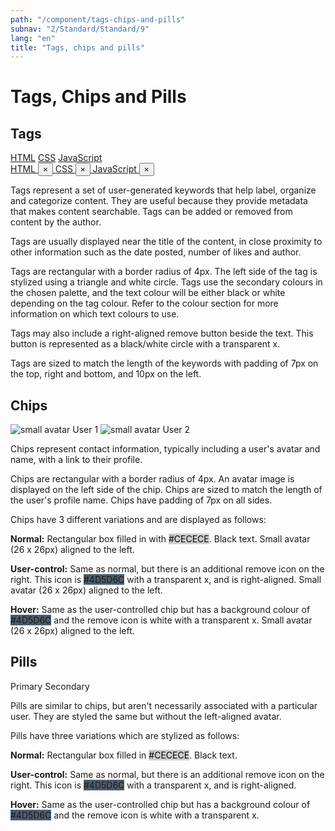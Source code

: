 ```yaml
---
path: "/component/tags-chips-and-pills"
subnav: "2/Standard/Standard/9"
lang: "en"
title: "Tags, chips and pills"
---
```


# Tags, Chips and Pills

## Tags

<div class="mt-2">
    <a href="#!" class="badge badge-primary badge-tag">HTML</a>
    <a href="#!" class="badge badge-primary badge-tag">CSS</a>
    <a href="#!" class="badge badge-primary badge-tag">JavaScript</a>
</div>
<div class="mt-2">
    <a href="#!" class="badge badge-primary badge-tag">
    HTML
    <button type="button" class="close" aria-describedby="Close / Delete"><span aria-hidden="true">×</span></button>
    </a>
    <a href="#!" class="badge badge-primary badge-tag">
    CSS
    <button type="button" class="close" aria-describedby="Close / Delete"><span aria-hidden="true">×</span></button>
    </a>
    <a href="#!" class="badge badge-primary badge-tag">
    JavaScript
    <button type="button" class="close" aria-describedby="Close / Delete"><span aria-hidden="true">×</span></button>
    </a>
</div>

<codeblock html='
    <div class="mt-2">
        <a href="#!" class="badge badge-primary badge-tag">HTML</a>
        <a href="#!" class="badge badge-primary badge-tag">CSS</a>
        <a href="#!" class="badge badge-primary badge-tag">JavaScript</a>
    </div>
    <div class="mt-2">
        <a href="#!" class="badge badge-primary badge-tag">
        HTML
        <button type="button" class="close" aria-describedby="Close / Delete"><span aria-hidden="true">×</span></button>
        </a>
        <a href="#!" class="badge badge-primary badge-tag">
        CSS
        <button type="button" class="close" aria-describedby="Close / Delete"><span aria-hidden="true">×</span></button>
        </a>
        <a href="#!" class="badge badge-primary badge-tag">
        JavaScript
        <button type="button" class="close" aria-describedby="Close / Delete"><span aria-hidden="true">×</span></button>
        </a>
    </div>
' react='' />

Tags represent a set of user-generated keywords that help label, organize and categorize content. They are useful because they provide metadata that makes content searchable. Tags can be added or removed from content by the author.

Tags are usually displayed near the title of the content, in close proximity to other information such as the date posted, number of likes and author.

Tags are rectangular with a border radius of 4px. The left side of the tag is stylized using a triangle and white circle. Tags use the secondary colours in the chosen palette, and the text colour will be either black or white depending on the tag colour. Refer to the colour section for more information on which text colours to use.

Tags may also include a right-aligned remove button beside the text. This button is represented as a black/white circle with a transparent x.

Tags are sized to match the length of the keywords with padding of 7px on the top, right and bottom, and 10px on the left.

## Chips

<span class="badge badge-primary"><img alt="small avatar" class="avatar avatar-sm" src="https://api.adorable.io/avatars/170/abott@adorable.png"> User 1</span>
<span class="badge badge-primary"><img alt="small avatar" class="avatar avatar-sm" src="https://api.adorable.io/avatars/170/abott@adorable.png"> User 2</span>

<codeblock html='
    <span class="badge badge-primary"><img alt="small avatar" class="avatar avatar-sm" src="https://api.adorable.io/avatars/170/abott@adorable.png"> User 1</span>
    <span class="badge badge-primary"><img alt="small avatar" class="avatar avatar-sm" src="https://api.adorable.io/avatars/170/abott@adorable.png"> User 2</span>
' react='' />


Chips represent contact information, typically including a user's avatar and name, with a link to their profile.

Chips are rectangular with a border radius of 4px. An avatar image is displayed on the left side of the chip. Chips are sized to match the length of the user's profile name. Chips have padding of 7px on all sides.

Chips have 3 different variations and are displayed as follows:

**Normal:** Rectangular box filled in with <badge style="background-color: #CECECE;color:black;">#CECECE</badge>. Black text. Small avatar \(26 x 26px\) aligned to the left.

**User-control:** Same as normal, but there is an additional remove icon on the right. This icon is <badge style="background-color: #4D5D6C;">#4D5D6C</badge> with a transparent x, and is right-aligned. Small avatar \(26 x 26px\) aligned to the left.

**Hover:** Same as the user-controlled chip but has a background colour of <badge style="background-color: #4D5D6C;">#4D5D6C</badge> and the remove icon is white with a transparent x. Small avatar \(26 x 26px\) aligned to the left.

## Pills

<div class="mt-2">
    <span class="badge badge-primary">Primary</span>
    <span class="badge badge-secondary">Secondary</span>
</div>

<codeblock html='
    <div class="mt-2">
        <span class="badge badge-primary">Primary</span>
        <span class="badge badge-secondary">Secondary</span>
    </div>
' react='' />

Pills are similar to chips, but aren't necessarily associated with a particular user. They are styled the same but without the left-aligned avatar.

Pills have three variations which are stylized as follows:

**Normal:** Rectangular box filled in <badge style="background-color: #CECECE; color:black;">#CECECE</badge>. Black text.

**User-control:** Same as normal, but there is an additional remove icon on the right. This icon is <badge style="background-color: #4D5D6C;">#4D5D6C</badge> with a transparent x, and is right-aligned.

**Hover:** Same as the user-controlled chip but has a background colour of <badge style="background-color: #4D5D6C;">#4D5D6C</badge> and the remove icon is white with a transparent x.
